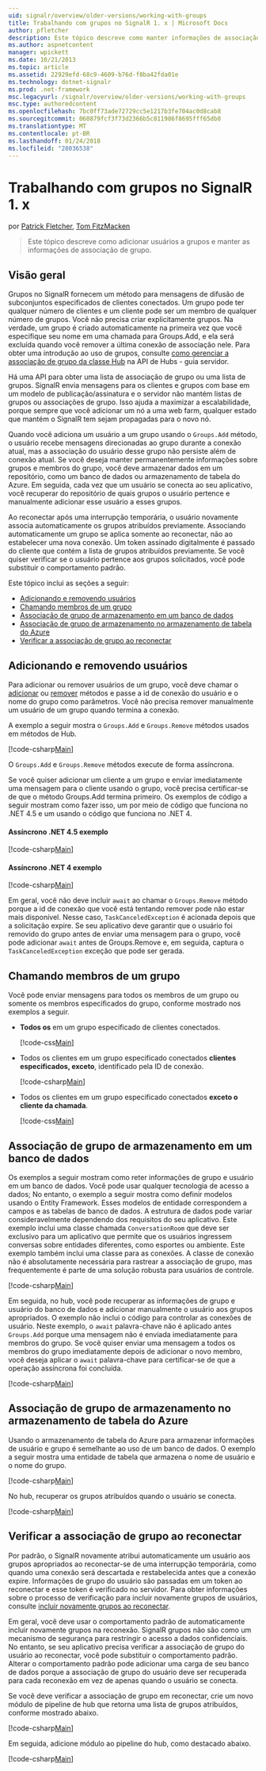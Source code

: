 ```yaml
---
uid: signalr/overview/older-versions/working-with-groups
title: Trabalhando com grupos no SignalR 1. x | Microsoft Docs
author: pfletcher
description: Este tópico descreve como manter informações de associação de grupo com a API de Hub.
ms.author: aspnetcontent
manager: wpickett
ms.date: 10/21/2013
ms.topic: article
ms.assetid: 22929efd-68c9-4609-b76d-f8ba42fda01e
ms.technology: dotnet-signalr
ms.prod: .net-framework
msc.legacyurl: /signalr/overview/older-versions/working-with-groups
msc.type: authoredcontent
ms.openlocfilehash: 7bc0ff73ade72729cc5e1217b3fe704ac0d8cab8
ms.sourcegitcommit: 060879fcf3f73d2366b5c811986f8695fff65db8
ms.translationtype: MT
ms.contentlocale: pt-BR
ms.lasthandoff: 01/24/2018
ms.locfileid: "28036538"
---
```

<a name="working-with-groups-in-signalr-1x"></a>Trabalhando com grupos no SignalR 1. x
====================
por [Patrick Fletcher](https://github.com/pfletcher), [Tom FitzMacken](https://github.com/tfitzmac)

> Este tópico descreve como adicionar usuários a grupos e manter as informações de associação de grupo.


## <a name="overview"></a>Visão geral

Grupos no SignalR fornecem um método para mensagens de difusão de subconjuntos especificados de clientes conectados. Um grupo pode ter qualquer número de clientes e um cliente pode ser um membro de qualquer número de grupos. Você não precisa criar explicitamente grupos. Na verdade, um grupo é criado automaticamente na primeira vez que você especifique seu nome em uma chamada para Groups.Add, e ela será excluída quando você remover a última conexão de associação nele. Para obter uma introdução ao uso de grupos, consulte [como gerenciar a associação de grupo da classe Hub](index.md) na API de Hubs - guia servidor.

Há uma API para obter uma lista de associação de grupo ou uma lista de grupos. SignalR envia mensagens para os clientes e grupos com base em um modelo de publicação/assinatura e o servidor não mantém listas de grupos ou associações de grupo. Isso ajuda a maximizar a escalabilidade, porque sempre que você adicionar um nó a uma web farm, qualquer estado que mantém o SignalR tem sejam propagadas para o novo nó.

Quando você adiciona um usuário a um grupo usando o `Groups.Add` método, o usuário recebe mensagens direcionadas ao grupo durante a conexão atual, mas a associação do usuário desse grupo não persiste além de conexão atual. Se você deseja manter permanentemente informações sobre grupos e membros do grupo, você deve armazenar dados em um repositório, como um banco de dados ou armazenamento de tabela do Azure. Em seguida, cada vez que um usuário se conecta ao seu aplicativo, você recuperar do repositório de quais grupos o usuário pertence e manualmente adicionar esse usuário a esses grupos.

Ao reconectar após uma interrupção temporária, o usuário novamente associa automaticamente os grupos atribuídos previamente. Associando automaticamente um grupo se aplica somente ao reconectar, não ao estabelecer uma nova conexão. Um token assinado digitalmente é passado do cliente que contém a lista de grupos atribuídos previamente. Se você quiser verificar se o usuário pertence aos grupos solicitados, você pode substituir o comportamento padrão.

Este tópico inclui as seções a seguir:

- [Adicionando e removendo usuários](#add)
- [Chamando membros de um grupo](#call)
- [Associação de grupo de armazenamento em um banco de dados](#storedatabase)
- [Associação de grupo de armazenamento no armazenamento de tabela do Azure](#storeazuretable)
- [Verificar a associação de grupo ao reconectar](#verify)

<a id="add"></a>

## <a name="adding-and-removing-users"></a>Adicionando e removendo usuários

Para adicionar ou remover usuários de um grupo, você deve chamar o [adicionar](https://msdn.microsoft.com/library/microsoft.aspnet.signalr.igroupmanager.add(v=vs.111).aspx) ou [remover](https://msdn.microsoft.com/library/microsoft.aspnet.signalr.igroupmanager.remove(v=vs.111).aspx) métodos e passe a id de conexão do usuário e o nome do grupo como parâmetros. Você não precisa remover manualmente um usuário de um grupo quando termina a conexão.

A exemplo a seguir mostra o `Groups.Add` e `Groups.Remove` métodos usados em métodos de Hub.

[!code-csharp[Main](working-with-groups/samples/sample1.cs?highlight=5,10)]

O `Groups.Add` e `Groups.Remove` métodos execute de forma assíncrona.

Se você quiser adicionar um cliente a um grupo e enviar imediatamente uma mensagem para o cliente usando o grupo, você precisa certificar-se de que o método Groups.Add termina primeiro. Os exemplos de código a seguir mostram como fazer isso, um por meio de código que funciona no .NET 4.5 e um usando o código que funciona no .NET 4.

#### <a name="asynchronous-net-45-example"></a>Assíncrono .NET 4.5 exemplo

[!code-csharp[Main](working-with-groups/samples/sample2.cs?highlight=1,3)]

#### <a name="asynchronous-net-4-example"></a>Assíncrono .NET 4 exemplo

[!code-csharp[Main](working-with-groups/samples/sample3.cs?highlight=3-4)]

Em geral, você não deve incluir `await` ao chamar o `Groups.Remove` método porque a id de conexão que você está tentando remover pode não estar mais disponível. Nesse caso, `TaskCanceledException` é acionada depois que a solicitação expire. Se seu aplicativo deve garantir que o usuário foi removido do grupo antes de enviar uma mensagem para o grupo, você pode adicionar `await` antes de Groups.Remove e, em seguida, captura o `TaskCanceledException` exceção que pode ser gerada.

<a id="call"></a>

## <a name="calling-members-of-a-group"></a>Chamando membros de um grupo

Você pode enviar mensagens para todos os membros de um grupo ou somente os membros especificados do grupo, conforme mostrado nos exemplos a seguir.

- **Todos os** em um grupo especificado de clientes conectados. 

    [!code-css[Main](working-with-groups/samples/sample4.css)]
- Todos os clientes em um grupo especificado conectados **clientes especificados, exceto**, identificado pela ID de conexão. 

    [!code-csharp[Main](working-with-groups/samples/sample5.cs)]
- Todos os clientes em um grupo especificado conectados **exceto o cliente da chamada**. 

    [!code-css[Main](working-with-groups/samples/sample6.css)]

<a id="storedatabase"></a>

## <a name="storing-group-membership-in-a-database"></a>Associação de grupo de armazenamento em um banco de dados

Os exemplos a seguir mostram como reter informações de grupo e usuário em um banco de dados. Você pode usar qualquer tecnologia de acesso a dados; No entanto, o exemplo a seguir mostra como definir modelos usando o Entity Framework. Esses modelos de entidade correspondem a campos e as tabelas de banco de dados. A estrutura de dados pode variar consideravelmente dependendo dos requisitos do seu aplicativo. Este exemplo inclui uma classe chamada `ConversationRoom` que deve ser exclusivo para um aplicativo que permite que os usuários ingressem conversas sobre entidades diferentes, como esportes ou ambiente. Este exemplo também inclui uma classe para as conexões. A classe de conexão não é absolutamente necessária para rastrear a associação de grupo, mas frequentemente é parte de uma solução robusta para usuários de controle.

[!code-csharp[Main](working-with-groups/samples/sample7.cs)]

Em seguida, no hub, você pode recuperar as informações de grupo e usuário do banco de dados e adicionar manualmente o usuário aos grupos apropriados. O exemplo não inclui o código para controlar as conexões de usuário. Neste exemplo, o `await` palavra-chave não é aplicado antes `Groups.Add` porque uma mensagem não é enviada imediatamente para membros do grupo. Se você quiser enviar uma mensagem a todos os membros do grupo imediatamente depois de adicionar o novo membro, você deseja aplicar o `await` palavra-chave para certificar-se de que a operação assíncrona foi concluída.

[!code-csharp[Main](working-with-groups/samples/sample8.cs)]

<a id="storeazuretable"></a>

## <a name="storing-group-membership-in-azure-table-storage"></a>Associação de grupo de armazenamento no armazenamento de tabela do Azure

Usando o armazenamento de tabela do Azure para armazenar informações de usuário e grupo é semelhante ao uso de um banco de dados. O exemplo a seguir mostra uma entidade de tabela que armazena o nome de usuário e o nome do grupo.

[!code-csharp[Main](working-with-groups/samples/sample9.cs)]

No hub, recuperar os grupos atribuídos quando o usuário se conecta.

[!code-csharp[Main](working-with-groups/samples/sample10.cs)]

<a id="verify"></a>

## <a name="verifying-group-membership-when-reconnecting"></a>Verificar a associação de grupo ao reconectar

Por padrão, o SignalR novamente atribui automaticamente um usuário aos grupos apropriados ao reconectar-se de uma interrupção temporária, como quando uma conexão será descartada e restabelecida antes que a conexão expire. Informações de grupo do usuário são passadas em um token ao reconectar e esse token é verificado no servidor. Para obter informações sobre o processo de verificação para incluir novamente grupos de usuários, consulte [incluir novamente grupos ao reconectar](index.md).

Em geral, você deve usar o comportamento padrão de automaticamente incluir novamente grupos na reconexão. SignalR grupos não são como um mecanismo de segurança para restringir o acesso a dados confidenciais. No entanto, se seu aplicativo precisa verificar a associação de grupo do usuário ao reconectar, você pode substituir o comportamento padrão. Alterar o comportamento padrão pode adicionar uma carga de seu banco de dados porque a associação de grupo do usuário deve ser recuperada para cada reconexão em vez de apenas quando o usuário se conecta.

Se você deve verificar a associação de grupo em reconectar, crie um novo módulo de pipeline de hub que retorna uma lista de grupos atribuídos, conforme mostrado abaixo.

[!code-csharp[Main](working-with-groups/samples/sample11.cs)]

Em seguida, adicione módulo ao pipeline do hub, como destacado abaixo.

[!code-csharp[Main](working-with-groups/samples/sample12.cs?highlight=10)]
